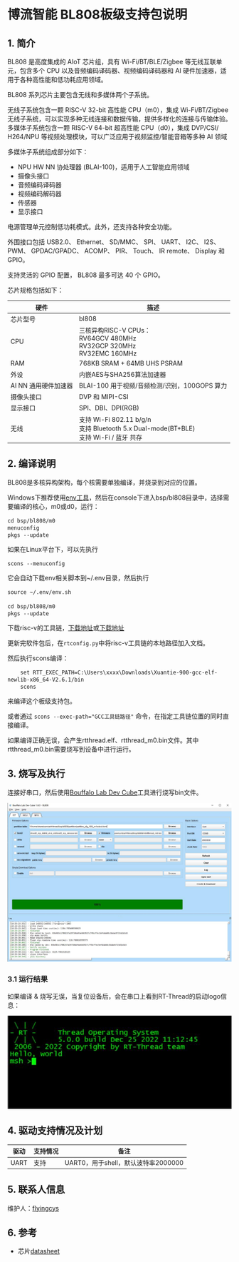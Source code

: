 # 博流智能 BL808板级支持包说明

## 1. 简介

BL808 是高度集成的 AIoT 芯片组，具有 Wi-Fi/BT/BLE/Zigbee 等无线互联单元，包含多个 CPU 以及音频编码译码器、视频编码译码器和 AI 硬件加速器，适用于各种高性能和低功耗应用领域。

BL808 系列芯片主要包含无线和多媒体两个子系统。

无线子系统包含一颗 RISC-V 32-bit 高性能 CPU（m0），集成 Wi-Fi/BT/Zigbee 无线子系统，可以实现多种无线连接和数据传输，提供多样化的连接与传输体验。
多媒体子系统包含一颗 RISC-V 64-bit 超高性能 CPU（d0），集成 DVP/CSI/ H264/NPU 等视频处理模块，可以广泛应用于视频监控/智能音箱等多种 AI 领域

多媒体子系统组成部分如下：

- NPU HW NN 协处理器 (BLAI-100)，适用于人工智能应用领域
- 摄像头接口
- 音频编码译码器
- 视频编码解码器
- 传感器
- 显示接口

电源管理单元控制低功耗模式。此外，还支持各种安全功能。

外围接口包括 USB2.0、 Ethernet、 SD/MMC、 SPI、 UART、 I2C、 I2S、 PWM、 GPDAC/GPADC、 ACOMP、 PIR、 Touch、
IR remote、 Display 和 GPIO。

支持灵活的 GPIO 配置， BL808 最多可达 40 个 GPIO。  

芯片规格包括如下：

| 硬件 | 描述 |
| -- | -- |
|芯片型号| bl808 |
|CPU| 三核异构RISC-V CPUs： <br />RV64GCV 480MHz<br/>RV32GCP 320MHz<br/>RV32EMC 160MHz |
|RAM| 768KB SRAM + 64MB UHS PSRAM |
| 外设 | 内嵌AES与SHA256算法加速器 |
| AI NN 通用硬件加速器 | BLAI-100 用于视频/音频检测/识别，100GOPS 算力 |
| 摄像头接口 | DVP 和 MIPI-CSI |
| 显示接口 | SPI、DBI、DPI(RGB) |
| 无线 | 支持 Wi-Fi 802.11 b/g/n<br/>支持 Bluetooth 5.x Dual-mode(BT+BLE)<br/>支持 Wi-Fi / 蓝牙 共存 |

## 2. 编译说明

BL808是多核异构架构，每个核需要单独编译，并烧录到对应的位置。

Windows下推荐使用[env工具][1]，然后在console下进入bsp/bl808目录中，选择需要编译的核心，m0或d0，运行：

    cd bsp/bl808/m0
    menuconfig
    pkgs --update

如果在Linux平台下，可以先执行

    scons --menuconfig

它会自动下载env相关脚本到~/.env目录，然后执行

    source ~/.env/env.sh
    
    cd bsp/bl808/m0
    pkgs --update
下载risc-v的工具链，[下载地址](https://occ.t-head.cn/community/download?id=4073475960903634944)或[下载地址](https://dl.sipeed.com/shareURL/others/toolchain)

更新完软件包后，在`rtconfig.py`中将risc-v工具链的本地路径加入文档。

然后执行scons编译：  

```
    set RTT_EXEC_PATH=C:\Users\xxxx\Downloads\Xuantie-900-gcc-elf-newlib-x86_64-V2.6.1/bin
    scons
```
来编译这个板级支持包。

或者通过 `scons --exec-path="GCC工具链路径"` 命令，在指定工具链位置的同时直接编译。

如果编译正确无误，会产生rtthread.elf、rtthread_m0.bin文件。其中rtthread_m0.bin需要烧写到设备中进行运行。  

## 3. 烧写及执行

连接好串口，然后使用[Bouffalo Lab Dev Cube](https://dev.bouffalolab.com/download)工具进行烧写bin文件。

![Bouffalo Lab Dev Cube](figures/program.jpg)

### 3.1 运行结果

如果编译 & 烧写无误，当复位设备后，会在串口上看到RT-Thread的启动logo信息：

![terminal](figures/bl808.jpg)

## 4. 驱动支持情况及计划

| 驱动 | 支持情况  |  备注  |
| ------ | ----  | :------:  |
| UART | 支持 | UART0，用于shell，默认波特率2000000 |

## 5. 联系人信息

维护人：[flyingcys](https://github.com/flyingcys)

## 6. 参考

* 芯片[datasheet][2]

  [1]: https://www.rt-thread.org/page/download.html 
  [2]: https://github.com/bouffalolab/bl_docs
